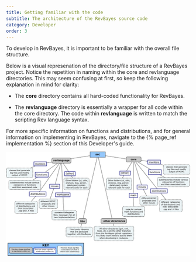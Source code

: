 ```yaml
---
title: Getting familiar with the code
subtitle: The architecture of the RevBayes source code 
category: Developer
order: 3
---
```


To develop in RevBayes, it is important to be familiar with the overall file structure.

Below is a visual represenation of the directory/file structure of a RevBayes project.
Notice the repetition in naming within the core and revlanguage directories. This may seem confusing at first, so keep the following explanation in mind for clarity:

 * The **core** directory contains all hard-coded functionality for RevBayes.
 
 * The **revlanguage** directory is essentially a wrapper for all code within the core directory. The code within **revlanguage** is written to match the scripting Rev language syntax.

For more specific information on functions and distributions, and for general information on implementing in RevBayes, navigate to the {% page_ref implementation %} section of this Developer's guide.

<a href="RB_structure_map.jpg"><img src="RB_structure_map.jpg"></a>
 
<!-- ## DAG Nodes

Define/explain what a DAG node is here -->
